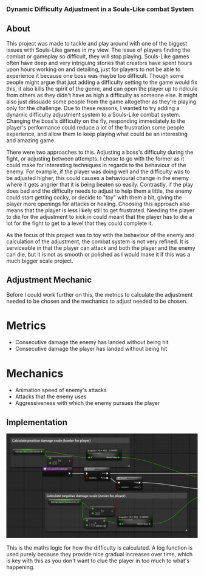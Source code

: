 ### Dynamic Difficulty Adjustment in a Souls-Like combat System
## About

This project was made to tackle and play around with one of the biggest issues with Souls-Like games in my view. The issue of players finding the combat or gameplay so difficult, they will stop playing. Souls-Like games often have deep and very intriguing stories that creators have spent hours upon hours working on and detailing, just for players to not be able to experience it because one boss was maybe too difficult. Though some people might argue that just adding a difficulty setting to the game would fix this, it also kills the spirit of the genre, and can open the player up to ridicule from others as they didn't have as high a difficulty as someone else. It might also just dissuade some people from the game altogether as they're playing only for the challenge. Due to these reasons, I wanted to try adding a dynamic difficulty adjustment system to a Souls-Like combat system. Changing the boss's difficulty on the fly, responding immediately to the player's performance could reduce a lot of the frustration some people experience, and allow them to keep playing what could be an interesting and amazing game. 

There were two approaches to this. Adjusting a boss's difficulty during the fight, or adjusting between attempts. I chose to go with the former as it could make for interesting techniques in regards to the behaviour of the enemy. For example, if the player was doing well and the difficulty was to be adjusted higher, this could causes a behavioural change in the enemy where it gets angrier that it is being beaten so easily. Contrastly, if the play does bad and the difficulty needs to adjust to help them a little, the enemy could start getting cocky, or decide to "toy" with them a bit, giving the player more openings for attacks or healing. Choosing this approach also means that the player is less likely still to get frustrated. Needing the player to die for the adjustment to kick in could meant that the player has to die a lot for the fight to get to a level that they could complete it. 

As the focus of this project was to toy with the behaviour of the enemy and calculation of the adjustment, the combat system is not very refined. It is serviceable in that the player can attack and both the player and the enemy can die, but it is not as smooth or polished as I would make it if this was a much bigger scale project. 

## Adjustment Mechanic

Before I could work further on this, the metrics to calculate the adjustment needed to be chosen and the mechanics to adjust needed to be chosen.
# Metrics
- Consecutive damage the enemy has landed without being hit
- Consecutive damage the player has landed without being hit

# Mechanics
- Animation speed of enemy's attacks
- Attacks that the enemy uses
- Aggressiveness with which the enemy pursues the player

## Implementation

![Image](/images/DDASoulsLike/DDASoulsLikeImage1.png)

This is the maths logic for how the difficulty is calculated. A log function is used purely because they provide nice gradual increases over time, which is key with this as you don't want to clue the player in too much to what's happening.
